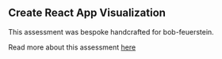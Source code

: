 ## Create React App Visualization

This assessment was bespoke handcrafted for bob-feuerstein.

Read more about this assessment [here](https://react.eogresources.com)

